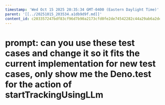 ```yaml
---
timestamp: 'Wed Oct 15 2025 20:35:34 GMT-0400 (Eastern Daylight Time)'
parent: '[[../20251015_203534.a1db9d9f.md]]'
content_id: c203357247bdf83cf96d7b90a2173cfd0fe2de74542282c44a29ab6a2def107d
---
```


# prompt: can you use these test cases and change it so it fits the current implementation for new test cases, only show me the Deno.test for the action of startTrackingUsingLLm
